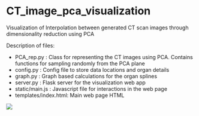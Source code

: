 # CT_image_pca_visualization
Visualization of Interpolation between generated CT scan images through dimensionality reduction using PCA

Description of files:

- PCA_rep.py      :   Class for representing the CT images using PCA. Contains functions for sampling randomly from the PCA plane
- config.py       :   Config file to store data locations and organ details
- graph.py        :   Graph based calculations for the organ splines
- server.py       :   Flask server for the visualization web app
- static/main.js  :   Javascript file for interactions in the web page
- templates/index.html:   Main web page HTML


![](images/Dashboard.png?raw=true)
